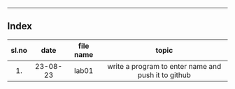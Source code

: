 ***
## Index
|sl.no|date|file name|topic|
|:----:|:----:|:---:|:----:|
|1.|23-08-23|lab01|write a program to enter name and push it to github|
